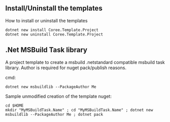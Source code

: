 ﻿## Install/Uninstall the templates
How to install or uninstall the templates
```
dotnet new install Coree.Template.Project
dotnet new uninstall Coree.Template.Project
```

## .Net MSBuild Task library
A project template to create a msbuild .netstandard compatible msbuild task library. Author is required for nuget pack/publish reasons.

cmd:
```
dotnet new msbuildlib --PackageAuthor Me
```

Sample unmodified creation of the template nuget:
```
cd $HOME
mkdir "MyMSBuildTask.Name" ; cd "MyMSBuildTask.Name" ; dotnet new msbuildlib --PackageAuthor Me ; dotnet pack
```